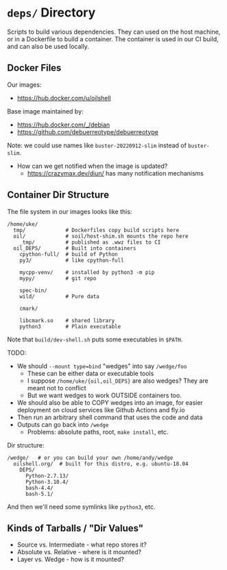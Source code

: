`deps/` Directory
=================

Scripts to build various dependencies.  They can used on the host machine, or
in a Dockerfile to build a container.  The container is used in our CI build,
and can also be used locally.

## Docker Files

Our images:

- <https://hub.docker.com/u/oilshell>

Base image maintained by:

- <https://hub.docker.com/_/debian>
- <https://github.com/debuerreotype/debuerreotype>

Note: we could use names like `buster-20220912-slim` instead of `buster-slim`.

- How can we get notified when the image is updated?
  - <https://crazymax.dev/diun/> has many notification mechanisms


## Container Dir Structure

The file system in our images looks like this:

    /home/uke/
      tmp/             # Dockerfiles copy build scripts here
      oil/             # soil/host-shim.sh mounts the repo here
        _tmp/          # published as .wwz files to CI
      oil_DEPS/        # Built into containers
        cpython-full/  # build of Python
        py3/           # like cpython-full

        mycpp-venv/    # installed by python3 -m pip
        mypy/          # git repo

        spec-bin/
        wild/          # Pure data

        cmark/

        libcmark.so    # shared library
        python3        # Plain executable

Note that `build/dev-shell.sh` puts some executables in `$PATH`.

TODO:

- We should `--mount type=bind` "wedges" into say `/wedge/foo`
  - These can be either data or executable tools
  - I suppose `/home/uke/{oil,oil_DEPS}` are also wedges? They are meant not to conflict
  - But we want wedges to work OUTSIDE containers too.
- We should also be able to COPY wedges into an image, for easier deployment on
  cloud services like Github Actions and fly.io
- Then run an arbitrary shell command that uses the code and data
- Outputs can go back into `/wedge`
  - Problems: absolute paths, root, `make install`, etc.

Dir structure:

    /wedge/   # or you can build your own /home/andy/wedge
      oilshell.org/  # built for this distro, e.g. ubuntu-18.04
        DEPS/
          Python-2.7.13/
          Python-3.10.4/
          bash-4.4/
          bash-5.1/

And then we'll need some symlinks like `python3`, etc.

## Kinds of Tarballs / "Dir Values"

- Source vs. Intermediate - what repo stores it?
- Absolute vs. Relative - where is it mounted?
- Layer vs. Wedge - how is it mounted?
